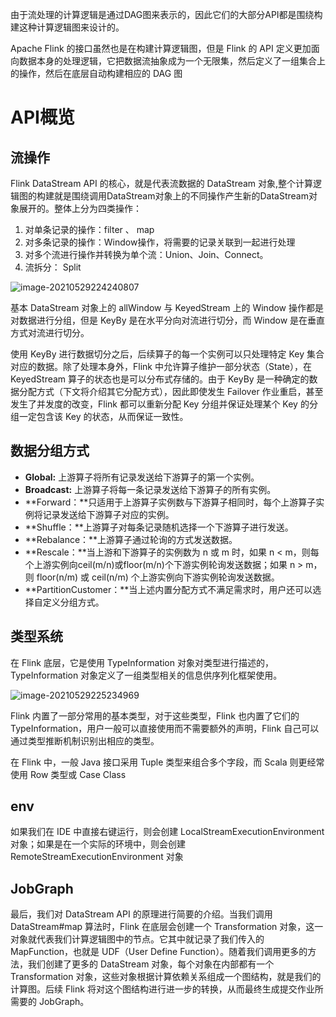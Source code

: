由于流处理的计算逻辑是通过DAG图来表示的，因此它们的大部分API都是围绕构建这种计算逻辑图来设计的。

Apache Flink 的接口虽然也是在构建计算逻辑图，但是 Flink 的 API 定义更加面向数据本身的处理逻辑，它把数据流抽象成为一个无限集，然后定义了一组集合上的操作，然后在底层自动构建相应的 DAG 图

# API概览

## 流操作

Flink DataStream API 的核心，就是代表流数据的 DataStream 对象,整个计算逻辑图的构建就是围绕调用DataStream对象上的不同操作产生新的DataStream对象展开的。整体上分为四类操作：

1. 对单条记录的操作：filter 、 map
2. 对多条记录的操作：Window操作，将需要的记录关联到一起进行处理
3. 对多个流进行操作并转换为单个流：Union、Join、Connect。
4. 流拆分： Split

![image-20210529224240807](https://piggo-picture.oss-cn-hangzhou.aliyuncs.com/image/image-20210529224240807.png)

基本 DataStream 对象上的 allWindow 与 KeyedStream 上的 Window 操作都是对数据进行分组，但是 KeyBy 是在水平分向对流进行切分，而 Window 是在垂直方式对流进行切分。



使用 KeyBy 进行数据切分之后，后续算子的每一个实例可以只处理特定 Key 集合对应的数据。除了处理本身外，Flink 中允许算子维护一部分状态（State），在KeyedStream 算子的状态也是可以分布式存储的。由于 KeyBy 是一种确定的数据分配方式（下文将介绍其它分配方式），因此即使发生 Failover 作业重启，甚至发生了并发度的改变，Flink 都可以重新分配 Key 分组并保证处理某个 Key 的分组一定包含该 Key 的状态，从而保证一致性。

## 数据分组方式

- **Global:** 上游算子将所有记录发送给下游算子的第一个实例。
- **Broadcast:** 上游算子将每一条记录发送给下游算子的所有实例。
- **Forward：**只适用于上游算子实例数与下游算子相同时，每个上游算子实例将记录发送给下游算子对应的实例。
- **Shuffle：**上游算子对每条记录随机选择一个下游算子进行发送。
- **Rebalance：**上游算子通过轮询的方式发送数据。
- **Rescale：**当上游和下游算子的实例数为 n 或 m 时，如果 n < m，则每个上游实例向ceil(m/n)或floor(m/n)个下游实例轮询发送数据；如果 n > m，则 floor(n/m) 或 ceil(n/m) 个上游实例向下游实例轮询发送数据。
- **PartitionCustomer：**当上述内置分配方式不满足需求时，用户还可以选择自定义分组方式。

## 类型系统

在 Flink 底层，它是使用 TypeInformation 对象对类型进行描述的，TypeInformation 对象定义了一组类型相关的信息供序列化框架使用。

![image-20210529225234969](https://piggo-picture.oss-cn-hangzhou.aliyuncs.com/image/image-20210529225234969.png)

Flink 内置了一部分常用的基本类型，对于这些类型，Flink 也内置了它们的TypeInformation，用户一般可以直接使用而不需要额外的声明，Flink 自己可以通过类型推断机制识别出相应的类型。

在 Flink 中，一般 Java 接口采用 Tuple 类型来组合多个字段，而 Scala 则更经常使用 Row 类型或 Case Class

## env

如果我们在 IDE 中直接右键运行，则会创建 LocalStreamExecutionEnvironment 对象；如果是在一个实际的环境中，则会创建 RemoteStreamExecutionEnvironment 对象

## JobGraph

最后，我们对 DataStream API 的原理进行简要的介绍。当我们调用 DataStream#map 算法时，Flink 在底层会创建一个 Transformation 对象，这一对象就代表我们计算逻辑图中的节点。它其中就记录了我们传入的 MapFunction，也就是 UDF（User Define Function）。随着我们调用更多的方法，我们创建了更多的 DataStream 对象，每个对象在内部都有一个 Transformation 对象，这些对象根据计算依赖关系组成一个图结构，就是我们的计算图。后续 Flink 将对这个图结构进行进一步的转换，从而最终生成提交作业所需要的 JobGraph。

